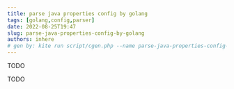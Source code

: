```yaml
---
title: parse java properties config by golang
tags: [golang,config,parser]
date: 2022-08-25T19:47
slug: parse-java-properties-config-by-golang
authors: inhere
# gen by: kite run script/cgen.php --name parse-java-properties-config-by-golang -d --tags golang,config,parser
---
```


TODO

<!--truncate-->

TODO 

